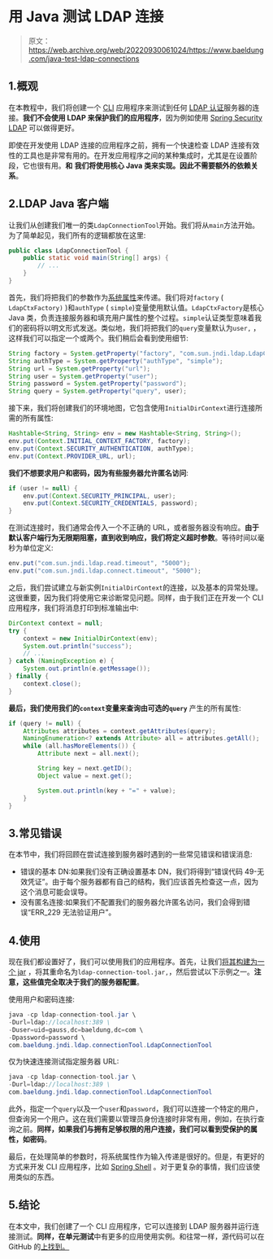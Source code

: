 # 用 Java 测试 LDAP 连接

> 原文：<https://web.archive.org/web/20220930061024/https://www.baeldung.com/java-test-ldap-connections>

## 1.概观

在本教程中，我们将创建一个 [CLI](https://web.archive.org/web/20221206230431/https://baeldung.com/java-run-jar-with-arguments) 应用程序来测试到任何 [LDAP 认证](/web/20221206230431/https://www.baeldung.com/java-ldap-auth)服务器的连接。**我们不会使用 LDAP 来保护我们的应用程序**，因为例如使用 [Spring Security LDAP](/web/20221206230431/https://www.baeldung.com/spring-security-ldap) 可以做得更好。

即使在开发使用 LDAP 连接的应用程序之前，拥有一个快速检查 LDAP 连接有效性的工具也是非常有用的。在开发应用程序之间的某种集成时，尤其是在设置阶段，它也很有用。**和** **我们将使用核心 Java 类来实现。因此不需要额外的依赖关系**。

## 2.LDAP Java 客户端

让我们从创建我们唯一的类`LdapConnectionTool`开始。我们将从`main`方法开始。为了简单起见，我们所有的逻辑都放在这里:

```java
public class LdapConnectionTool {
    public static void main(String[] args) {
        // ...
    }
} 
```

首先，我们将把我们的参数作为[系统属性](/web/20221206230431/https://www.baeldung.com/java-system-get-property-vs-system-getenv)来传递。我们将对`factory` ( `LdapCtxFactory)` )和`authType` ( `simple`)变量使用默认值。`LdapCtxFactory`是核心 Java 类，负责连接服务器和填充用户属性的整个过程。`simple`认证类型意味着我们的密码将以明文形式发送。类似地，我们将把我们的`query`变量默认为`user,` ，这样我们可以指定一个或两个。我们稍后会看到使用细节:

```java
String factory = System.getProperty("factory", "com.sun.jndi.ldap.LdapCtxFactory");
String authType = System.getProperty("authType", "simple");
String url = System.getProperty("url");
String user = System.getProperty("user");
String password = System.getProperty("password");
String query = System.getProperty("query", user);
```

接下来，我们将创建我们的环境地图，它包含使用`InitialDirContext`进行连接所需的所有属性:

```java
Hashtable<String, String> env = new Hashtable<String, String>();
env.put(Context.INITIAL_CONTEXT_FACTORY, factory);
env.put(Context.SECURITY_AUTHENTICATION, authType);
env.put(Context.PROVIDER_URL, url);
```

**我们不想要求用户和密码，因为有些服务器允许匿名访问**:

```java
if (user != null) {
    env.put(Context.SECURITY_PRINCIPAL, user);
    env.put(Context.SECURITY_CREDENTIALS, password);
}
```

在测试连接时，我们通常会传入一个不正确的 URL，或者服务器没有响应。**由于默认客户端行为无限期阻塞，直到收到响应，我们将定义超时参数**。等待时间以毫秒为单位定义:

```java
env.put("com.sun.jndi.ldap.read.timeout", "5000");
env.put("com.sun.jndi.ldap.connect.timeout", "5000");
```

之后，我们尝试建立与新实例`InitialDirContext`的连接，以及基本的异常处理。这很重要，因为我们将使用它来诊断常见问题。同样，由于我们正在开发一个 CLI 应用程序，我们将消息打印到标准输出中:

```java
DirContext context = null;
try {
    context = new InitialDirContext(env);
    System.out.println("success");
    // ...
} catch (NamingException e) {
    System.out.println(e.getMessage());
} finally {
    context.close();
}
```

**最后，我们使用我们的`context`变量来查询由可选的`query`** 产生的所有属性:

```java
if (query != null) {
    Attributes attributes = context.getAttributes(query);
    NamingEnumeration<? extends Attribute> all = attributes.getAll();
    while (all.hasMoreElements()) {
        Attribute next = all.next();

        String key = next.getID();
        Object value = next.get();

        System.out.println(key + "=" + value);
    }
}
```

## 3.常见错误

在本节中，我们将回顾在尝试连接到服务器时遇到的一些常见错误和错误消息:

*   错误的基本 DN:如果我们没有正确设置基本 DN，我们将得到“错误代码 49-无效凭证”。由于每个服务器都有自己的结构，我们应该首先检查这一点，因为这个消息可能会误导。
*   没有匿名连接:如果我们不配置我们的服务器允许匿名访问，我们会得到错误“ERR_229 无法验证用户”。

## 4.使用

现在我们都设置好了，我们可以使用我们的应用程序。首先，让我们[将其构建为一个 jar](/web/20221206230431/https://www.baeldung.com/java-create-jar) ，将其重命名为`ldap-connection-tool.jar,`，然后尝试以下示例之一。**注意，这些值完全取决于我们的服务器配置**。

使用用户和密码连接:

```java
java -cp ldap-connection-tool.jar \
-Durl=ldap://localhost:389 \
-Duser=uid=gauss,dc=baeldung,dc=com \
-Dpassword=password \
com.baeldung.jndi.ldap.connectionTool.LdapConnectionTool
```

仅为快速连接测试指定服务器 URL:

```java
java -cp ldap-connection-tool.jar \
-Durl=ldap://localhost:389 \
com.baeldung.jndi.ldap.connectionTool.LdapConnectionTool
```

此外，指定一个`query`以及一个`user`和`password`，我们可以连接一个特定的用户，但查询另一个用户。这在我们需要以管理员身份连接时非常有用，例如，在执行查询之前。**同样，如果我们与拥有足够权限的用户连接，我们可以看到受保护的属性，如密码**。

最后，在处理简单的参数时，将系统属性作为输入传递是很好的。但是，有更好的方式来开发 CLI 应用程序，比如 [Spring Shell](/web/20221206230431/https://www.baeldung.com/spring-shell-cli) 。对于更复杂的事情，我们应该使用类似的东西。

## 5.结论

在本文中，我们创建了一个 CLI 应用程序，它可以连接到 LDAP 服务器并运行连接测试。**同样，在单元测试**中有更多的应用使用实例。和往常一样，源代码可以在 GitHub 的[上找到。](https://web.archive.org/web/20221206230431/https://github.com/eugenp/tutorials/tree/master/core-java-modules/core-java-jndi)